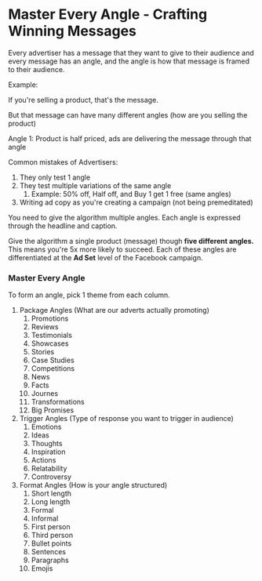 # Master Every Angle - Crafting Winning Messages

Every advertiser has a message that they want to give to their audience and every message has an angle, and the angle is how that message is framed to their audience.

Example:

If you're selling a product, that's the message.

But that message can have many different angles (how are you selling the product)

Angle 1: Product is half priced, ads are delivering the message through that angle

Common mistakes of Advertisers:

1. They only test 1 angle
2. They test multiple variations of the same angle
    1. Example: 50% off, Half off, and Buy 1 get 1 free (same angles)
3. Writing ad copy as you're creating a campaign (not being premeditated)

You need to give the algorithm multiple angles. Each angle is expressed through the headline and caption. 

Give the algorithm a single product (message) though **five different angles.** This means you're 5x more likely to succeed. Each of these angles are differentiated at the **Ad Set** level of the Facebook campaign.

### Master Every Angle

To form an angle, pick 1 theme from each column.

1. Package Angles (What are our adverts actually promoting)
    1. Promotions
    2. Reviews
    3. Testimonials
    4. Showcases
    5. Stories
    6. Case Studies
    7. Competitions
    8. News
    9. Facts
    10. Journes
    11. Transformations
    12. Big Promises
2. Trigger Angles (Type of response you want to trigger in audience)
    1. Emotions
    2. Ideas
    3. Thoughts
    4. Inspiration
    5. Actions
    6. Relatability
    7. Controversy
3. Format Angles (How is your angle structured)
    1. Short length
    2. Long length
    3. Formal
    4. Informal
    5. First person
    6. Third person
    7. Bullet points
    8. Sentences
    9. Paragraphs
    10. Emojis